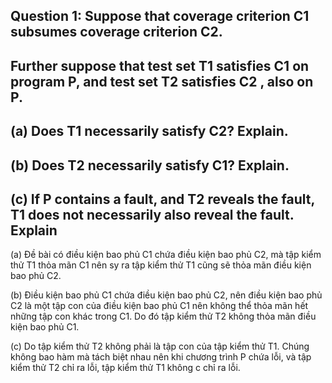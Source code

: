## **Question 1: Suppose that coverage criterion C1 subsumes coverage criterion C2.**

## **Further suppose that test set T1 satisfies C1 on program P, and test set T2 satisfies C2 , also on P.**
## **(a) Does T1 necessarily satisfy C2? Explain.**
## **(b) Does T2 necessarily satisfy C1? Explain.**
## **(c) If P contains a fault, and T2 reveals the fault, T1 does not necessarily also reveal the fault. Explain**

(a) Đề bài có điều kiện bao phủ C1 chứa điều kiện bao phủ C2, mà tập kiểm thử T1 thỏa mãn C1 nên sy ra tập kiểm thử T1 cũng sẽ thỏa mãn điều kiện bao phủ C2.

(b) Điều kiện bao phủ C1 chứa điều kiện bao phủ C2, nên điều kiện bao phủ C2 là một tập con của điều kiện bao phủ C1 nên không thể thỏa mãn hết những tập con khác trong C1. Do đó tập kiểm thử T2 không  thỏa mãn điều kiện bao phủ C1.

(c) Do tập kiểm thử T2 không phải là tập con của tập kiểm thử T1. Chúng không bao hàm mà tách biệt nhau nên khi chương trình P chứa lỗi, và tập kiểm thử T2 chỉ ra lỗi, tập kiểm thử T1 không c chỉ ra lỗi. 
